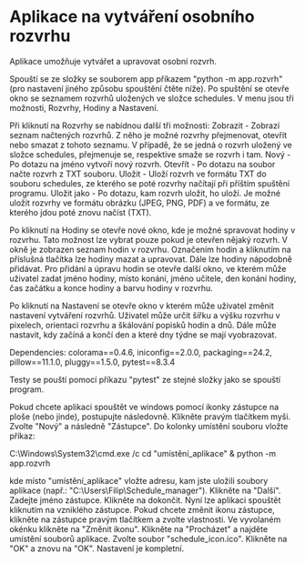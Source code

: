 # Aplikace na vytváření osobního rozvrhu

Aplikace umožňuje vytvářet a upravovat osobní rozvrh.

Spouští se ze složky se souborem app příkazem "python -m app.rozvrh" (pro nastavení jiného způsobu
spouštění čtěte níže). Po spuštění se otevře okno se seznamem rozvrhů uložených ve složce schedules.
V menu jsou tři možnosti, Rozvrhy, Hodiny a Nastavení.

Při kliknutí na Rozvrhy se
nabídnou další tři možnosti:
    Zobrazit - Zobrazí seznam načtených rozvrhů. Z něho je možné rozvrhy přejmenovat, otevřít nebo
               smazat z tohoto seznamu. V případě, že se jedná o rozvrh uložený ve složce schedules,
               přejmenuje se, respektive smaže se rozvrh i tam.
    Nový - Po dotazu na jméno vytvoří nový rozvrh.
    Otevřít - Po dotazu na soubor načte rozvrh z TXT souboru.
    Uložit - Uloží rozvrh ve formátu TXT do souboru schedules, ze kterého se poté rozvrhy načítají
             při příštím spuštění programu.
    Uložit jako - Po dotazu, kam rozvrh uložit, ho uloží. Je možné uložit rozvrhy ve formátu obrázku
                  (JPEG, PNG, PDF) a ve formátu, ze kterého jdou poté znovu načíst (TXT).

Po kliknutí na Hodiny se otevře nové okno, kde je možné spravovat hodiny v rozvrhu. Tato možnost lze
vybrat pouze pokud je otevřen nějaký rozvrh. V okně je zobrazen seznam hodin v rozvrhu. Označením
hodin a kliknutím na příslušná tlačítka lze hodiny mazat a upravovat. Dále lze hodiny nápodobně
přidávat. Pro přidání a úpravu hodin se otevře další okno, ve kterém může uživatel zadat jméno
hodiny, místo konání, jméno učitele, den konání hodiny, čas začátku a konce hodiny a barvu hodiny
v rozvrhu.

Po kliknutí na Nastavení se otevře okno v kterém může uživatel změnit nastavení vytváření rozvrhů.
Uživatel může určit šířku a výšku rozvrhu v pixelech, orientaci rozvrhu a škálování popisků hodin a
dnů. Dále může nastavit, kdy začíná a končí den a které dny týdne se mají vyobrazovat.

Dependencies:
colorama==0.4.6,
iniconfig==2.0.0,
packaging==24.2,
pillow==11.1.0,
pluggy==1.5.0,
pytest==8.3.4

Testy se pouští pomocí příkazu "pytest" ze stejné složky jako se spouští program.

Pokud chcete aplikaci spouštět ve windows pomocí ikonky zástupce na ploše (nebo jinde), postupujte
následovně. Klikněte pravým tlačítkem myši. Zvolte "Nový" a následně "Zástupce". Do kolonky umístění
souboru vložte příkaz:

C:\Windows\System32\cmd.exe /c cd "umístění_aplikace" & python -m app.rozvrh

kde místo "umístění_aplikace" vložte adresu, kam jste uložili soubory aplikace
(např.: "C:\Users\Filip\Schedule_manager"). Klikněte na "Další". Zadejte jméno zástupce. Klikněte na
dokončit. Nyní lze aplikaci spouštět kliknutím na vzniklého zástupce. Pokud chcete změnit ikonu
zástupce, klikněte na zástupce pravým tlačítkem a zvolte vlastnosti. Ve vyvolaném okénku klikněte na
"Změnit ikonu". Klikněte na "Procházet" a najděte umístění souborů aplikace. Zvolte soubor
"schedule_icon.ico". Klikněte na "OK" a znovu na "OK". Nastavení je kompletní.
